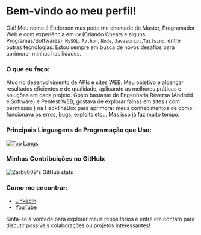 # Bem-vindo ao meu perfil!

Olá! Meu nome é Enderson mas pode me chamade de Master, Programador Web e com experiência em `C#` (Criando Cheats e alguns Programas/Softwares), `MySQL`, `Python`, `Node`, `Javascript`,`Tailwind`, entre outras tecnologias. Estou sempre em busca de novos desafios para aprimorar minhas habilidades.

### O que eu faço:
Atuo no desenvolvimento de APIs e sites WEB. Meu objetivo é alcançar resultados eficientes e de qualidade, aplicando as melhores práticas e soluções em cada projeto.
Gosto bastante de Engenharia Reversa (Android e Software) e Pentest WEB, gostava de explorar falhas em sites ( com permissão ) na HackTheBox para aprimorar meus conhecimentos de como funcionava os erros, bugs, exploits etc... Mas isso já faz muito tempo.

### Principais Linguagens de Programação que Uso:

[![Top Langs](https://github-readme-stats.vercel.app/api/top-langs/?username=Zarby009&layout=donut)](https://github.com/anuraghazra/github-readme-stats)

### Minhas Contribuições no GitHub:

![Zarby009's GitHub stats](https://github-readme-stats.vercel.app/api?username=Zarby009&show_icons=true&theme=slateorange)

### Como me encontrar:

- [LinkedIn](https://www.linkedin.com/in/enderson-alves-6999262bb/)
- [YouTube](https://www.youtube.com/@MasterKKJJ)

Sinta-se à vontade para explorar meus repositórios e entre em contato para discutir possíveis colaborações ou projetos interessantes!
